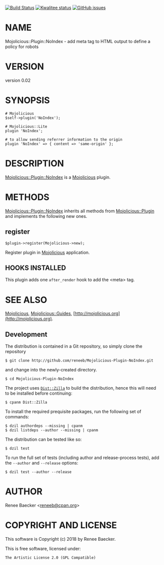 [![Build Status](https://travis-ci.org/reneeb/Mojolicious-Plugin-NoIndex.svg?branch=master)](https://travis-ci.org/reneeb/Mojolicious-Plugin-NoIndex)
[![Kwalitee status](http://cpants.cpanauthors.org/dist/Mojolicious-Plugin-NoIndex.png)](http://cpants.charsbar.org/dist/overview/Mojolicious-Plugin-NoIndex)
[![GitHub issues](https://img.shields.io/github/issues/reneeb/Mojolicious-Plugin-NoIndex.svg)](https://github.com/reneeb/Mojolicious-Plugin-NoIndex/issues)

# NAME

Mojolicious::Plugin::NoIndex - add meta tag to HTML output to define a policy for robots

# VERSION

version 0.02

# SYNOPSIS

    # Mojolicious
    $self->plugin('NoIndex');

    # Mojolicious::Lite
    plugin 'NoIndex';

    # to allow sending referrer information to the origin
    plugin 'NoIndex' => { content => 'same-origin' };

# DESCRIPTION

[Mojolicious::Plugin::NoIndex](https://metacpan.org/pod/Mojolicious::Plugin::NoIndex) is a [Mojolicious](https://metacpan.org/pod/Mojolicious) plugin.

# METHODS

[Mojolicious::Plugin::NoIndex](https://metacpan.org/pod/Mojolicious::Plugin::NoIndex) inherits all methods from
[Mojolicious::Plugin](https://metacpan.org/pod/Mojolicious::Plugin) and implements the following new ones.

## register

    $plugin->register(Mojolicious->new);

Register plugin in [Mojolicious](https://metacpan.org/pod/Mojolicious) application.

## HOOKS INSTALLED

This plugin adds one `after_render` hook to add the &lt;meta> tag.

# SEE ALSO

[Mojolicious](https://metacpan.org/pod/Mojolicious), [Mojolicious::Guides](https://metacpan.org/pod/Mojolicious::Guides), [http://mojolicious.org](http://mojolicious.org).



## Development

The distribution is contained in a Git repository, so simply clone the
repository

```
$ git clone http://github.com/reneeb/Mojolicious-Plugin-NoIndex.git
```

and change into the newly-created directory.

```
$ cd Mojolicious-Plugin-NoIndex
```

The project uses [`Dist::Zilla`](https://metacpan.org/pod/Dist::Zilla) to
build the distribution, hence this will need to be installed before
continuing:

```
$ cpanm Dist::Zilla
```

To install the required prequisite packages, run the following set of
commands:

```
$ dzil authordeps --missing | cpanm
$ dzil listdeps --author --missing | cpanm
```

The distribution can be tested like so:

```
$ dzil test
```

To run the full set of tests (including author and release-process tests),
add the `--author` and `--release` options:

```
$ dzil test --author --release
```

# AUTHOR

Renee Baecker &lt;reneeb@cpan.org>

# COPYRIGHT AND LICENSE

This software is Copyright (c) 2018 by Renee Baecker.

This is free software, licensed under:

    The Artistic License 2.0 (GPL Compatible)
